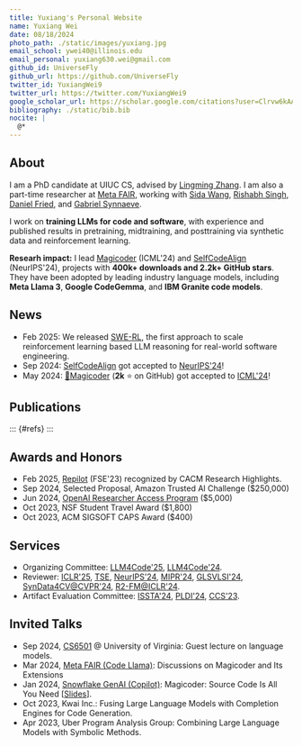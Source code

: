 ```yaml
---
title: Yuxiang's Personal Website
name: Yuxiang Wei
date: 08/18/2024
photo_path: ./static/images/yuxiang.jpg
email_school: ywei40@illinois.edu
email_personal: yuxiang630.wei@gmail.com
github_id: UniverseFly
github_url: https://github.com/UniverseFly
twitter_id: YuxiangWei9
twitter_url: https://twitter.com/YuxiangWei9
google_scholar_url: https://scholar.google.com/citations?user=Clrvw6kAAAAJ&hl=en&oi=ao
bibliography: ./static/bib.bib
nocite: |
  @*
---
```


## About

I am a PhD candidate at UIUC CS, advised by [Lingming Zhang](https://lingming.cs.illinois.edu). I am also a part-time researcher at [Meta FAIR](https://ai.meta.com/), working with [Sida Wang](https://www.sidaw.xyz), [Rishabh Singh](https://rishabhmit.bitbucket.io), [Daniel Fried](https://dpfried.github.io), and [Gabriel Synnaeve](https://scholar.google.com/citations?user=wN9rBkcAAAAJ&hl=en).

I work on **training LLMs for code and software**, with experience and published results in pretraining, midtraining, and posttraining via synthetic data and reinforcement learning.

**Researh impact:** I lead [Magicoder](https://github.com/ise-uiuc/magicoder) (ICML'24) and [SelfCodeAlign](https://github.com/bigcode-project/selfcodealign) (NeurIPS'24), projects with **400k+ downloads and 2.2k+ GitHub stars**. They have been adopted by leading industry language models, including **Meta Llama 3**, **Google CodeGemma**, and **IBM Granite code models**.

## News

- Feb 2025: We released [SWE-RL](https://github.com/facebookresearch/swe-rl), the first approach to scale reinforcement learning based LLM reasoning for real-world software engineering.
- Sep 2024: [SelfCodeAlign](https://github.com/bigcode-project/starcoder2-self-align) got accepted to [NeurIPS'24](https://neurips.cc/Conferences/2024)!
- May 2024: [🎩Magicoder](https://github.com/ise-uiuc/magicoder) (**2k** ⭐️ on GitHub) got accepted to [ICML'24](https://icml.cc/Conferences/2024)!

<!-- - May 2024: We released [StarCoder2-Instruct](https://huggingface.co/blog/sc2-instruct): the first fully transparent and permissive self-alignment for code generation.
- Feb 2024: [StarCoder2 released](https://huggingface.co/blog/starcoder2). So proud to be part of the team! -->


## Publications

::: {#refs}
:::

## Awards and Honors

- Feb 2025, [Repilot](https://github.com/ise-uiuc/Repilot) (FSE'23) recognized by CACM Research Highlights.
- Sep 2024, Selected Proposal, Amazon Trusted AI Challenge ($250,000)
- Jun 2024, [OpenAI Researcher Access Program](https://openai.com/form/researcher-access-program/) ($5,000)
- Oct 2023, NSF Student Travel Award ($1,800)
- Oct 2023, ACM SIGSOFT CAPS Award ($400)

## Services

- Organizing Committee:
  [LLM4Code'25](https://llm4code.github.io),
  [LLM4Code'24](https://llm4code.github.io/2024).
- Reviewer:
  [ICLR'25](https://iclr.cc/Conferences/2025),
  [TSE](https://www.computer.org/csdl/journal/ts),
  [NeurIPS'24](https://neurips.cc/Conferences/2024),
  [MIPR'24](https://sites.google.com/view/mipr2024),
  [GLSVLSI'24](https://www.glsvlsi.org),
  [SynData4CV@CVPR'24](https://syndata4cv.github.io/index.html),
  [R2-FM@ICLR'24](https://iclr-r2fm.github.io).
- Artifact Evaluation Committee: [ISSTA'24](https://2024.issta.org/committee/issta-2024-artifact-evaluation-artifact-evaluation-committee), [PLDI'24](https://pldi24.sigplan.org/committee/pldi-2024-pldi-research-artifacts-artifact-evaluation-committee), [CCS'23](https://www.sigsac.org/ccs/CCS2023/call-for-artifacts.html).

## Invited Talks

- Sep 2024, [CS6501](https://wenxiwang.github.io/CS6501-016.html) @ University of Virginia: Guest lecture on language models.
- Mar 2024, [Meta FAIR (Code Llama)](https://ai.meta.com/research/): Discussions on Magicoder and Its Extensions
- Jan 2024, [Snowflake GenAI (Copilot)](https://www.snowflake.com/blog/use-ai-snowflake-cortex/): Magicoder: Source Code Is All You Need [[Slides](./static/documents/Magicoder-Talk-Snowflake.pdf)].
- Oct 2023, Kwai Inc.: Fusing Large Language Models with Completion Engines for Code Generation.
- Apr 2023, Uber Program Analysis Group: Combining Large Language Models with Symbolic Methods.
